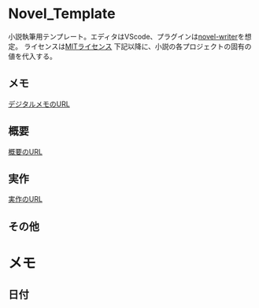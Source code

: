 # Novel_Template
小説執筆用テンプレート。エディタはVScode、プラグインは[novel-writer](https://forest.watch.impress.co.jp/docs/review/1417878.html)を想定。
ライセンスは[MITライセンス](https://licenses.opensource.jp/MIT/MIT.html)
下記以降に、小説の各プロジェクトの固有の値を代入する。
## メモ
[デジタルメモのURL]()
## 概要
[概要のURL]()
## 実作
[実作のURL]()
## その他

# メモ
## 日付
